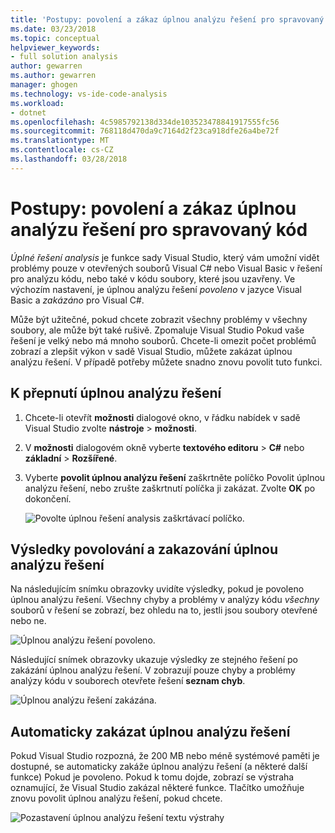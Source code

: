 ```yaml
---
title: 'Postupy: povolení a zákaz úplnou analýzu řešení pro spravovaný kód | Microsoft Docs'
ms.date: 03/23/2018
ms.topic: conceptual
helpviewer_keywords:
- full solution analysis
author: gewarren
ms.author: gewarren
manager: ghogen
ms.technology: vs-ide-code-analysis
ms.workload:
- dotnet
ms.openlocfilehash: 4c5985792138d334de103523478841917555fc56
ms.sourcegitcommit: 768118d470da9c7164d2f23ca918dfe26a4be72f
ms.translationtype: MT
ms.contentlocale: cs-CZ
ms.lasthandoff: 03/28/2018
---
```

# <a name="how-to-enable-and-disable-full-solution-analysis-for-managed-code"></a>Postupy: povolení a zákaz úplnou analýzu řešení pro spravovaný kód

*Úplné řešení analysis* je funkce sady Visual Studio, který vám umožní vidět problémy pouze v otevřených souborů Visual C# nebo Visual Basic v řešení pro analýzu kódu, nebo také v kódu soubory, které jsou uzavřeny. Ve výchozím nastavení, je úplnou analýzu řešení *povoleno* v jazyce Visual Basic a *zakázáno* pro Visual C#.

Může být užitečné, pokud chcete zobrazit všechny problémy v všechny soubory, ale může být také rušivě. Zpomaluje Visual Studio Pokud vaše řešení je velký nebo má mnoho souborů. Chcete-li omezit počet problémů zobrazí a zlepšit výkon v sadě Visual Studio, můžete zakázat úplnou analýzu řešení. V případě potřeby můžete snadno znovu povolit tuto funkci.

## <a name="to-toggle-full-solution-analysis"></a>K přepnutí úplnou analýzu řešení

1. Chcete-li otevřít **možnosti** dialogové okno, v řádku nabídek v sadě Visual Studio zvolte **nástroje** > **možnosti**.

1. V **možnosti** dialogovém okně vyberte **textového editoru** > **C#** nebo **základní**  >   **Rozšířené**.

1. Vyberte **povolit úplnou analýzu řešení** zaškrtněte políčko Povolit úplnou analýzu řešení, nebo zrušte zaškrtnutí políčka ji zakázat. Zvolte **OK** po dokončení.

    ![Povolte úplnou řešení analysis zaškrtávací políčko.](../code-quality/media/options-enable-full-solution-analysis.png)

## <a name="results-of-enabling-and-disabling-full-solution-analysis"></a>Výsledky povolování a zakazování úplnou analýzu řešení

Na následujícím snímku obrazovky uvidíte výsledky, pokud je povoleno úplnou analýzu řešení. Všechny chyby a problémy v analýzy kódu *všechny* souborů v řešení se zobrazí, bez ohledu na to, jestli jsou soubory otevřené nebo ne.

![Úplnou analýzu řešení povoleno.](../code-quality/media/fsa_enabled.png)

Následující snímek obrazovky ukazuje výsledky ze stejného řešení po zakázání úplnou analýzu řešení. V zobrazují pouze chyby a problémy analýzy kódu v souborech otevřete řešení **seznam chyb**.

![Úplnou analýzu řešení zakázána.](../code-quality/media/fsa_disabled.png)

## <a name="automatically-disable-full-solution-analysis"></a>Automaticky zakázat úplnou analýzu řešení

Pokud Visual Studio rozpozná, že 200 MB nebo méně systémové paměti je dostupné, se automaticky zakáže úplnou analýzu řešení (a některé další funkce) Pokud je povoleno. Pokud k tomu dojde, zobrazí se výstraha oznamující, že Visual Studio zakázal některé funkce. Tlačítko umožňuje znovu povolit úplnou analýzu řešení, pokud chcete.

![Pozastavení úplnou analýzu řešení textu výstrahy](../code-quality/media/fsa_alert.png)